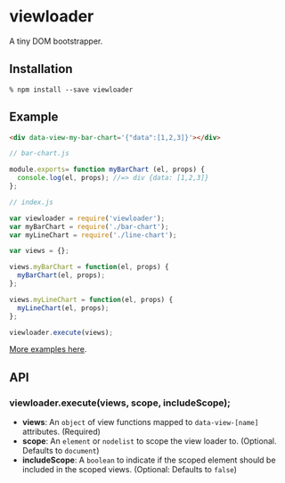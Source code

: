 # viewloader

A tiny DOM bootstrapper.

## Installation
```
% npm install --save viewloader
```

## Example

```html
<div data-view-my-bar-chart='{"data":[1,2,3]}'></div>
```

```js
// bar-chart.js

module.exports= function myBarChart (el, props) {
  console.log(el, props); //=> div {data: [1,2,3]}
};
```

```js
// index.js

var viewloader = require('viewloader');
var myBarChart = require('./bar-chart');
var myLineChart = require('./line-chart');

var views = {};

views.myBarChart = function(el, props) {
  myBarChart(el, props);
};

views.myLineChart = function(el, props) {
  myLineChart(el, props);
};

viewloader.execute(views);
```

[More examples here](https://github.com/icelab/viewloader/raw/master/examples/).

## API

### viewloader.execute(views, scope, includeScope);

  * **views**: An `object` of view functions mapped to `data-view-[name]` attributes. (Required)
  * **scope**: An `element` or `nodelist` to scope the view loader to. (Optional. Defaults to `document`)
  * **includeScope**: A `boolean` to indicate if the scoped element should be included in the scoped views. (Optional: Defaults to `false`)
